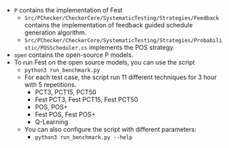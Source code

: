 - `P` contains the implementation of Fest
    - `Src/PChecker/CheckerCore/SystematicTesting/Strategies/Feedback` contains the implementation of feedback guided schedule generation algorithm.
    - `Src/PChecker/CheckerCore/SystematicTesting/Strategies/Probabilistic/POSScheduler.cs` implements the POS strategy.
- `open` contains the open-source P models.
- To run Fest on the open source models, you can use the script 
    - `python3 run_benchmark.py` 
    - For each test case, the script run 11 different techniques for 3 hour with 5 repetitions.
        - PCT3, PCT15, PCT50
        - Fest PCT3, Fest PCT15, Fest PCT50
        - POS, POS+
        - Fest POS, Fest POS+
        - Q-Learning
    - You can also configure the script with different parameters:      
        - `python3 run_benchmark.py --help`
